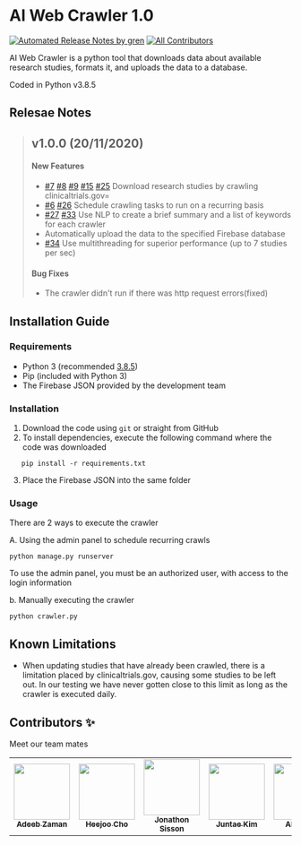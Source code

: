 # AI Web Crawler 1.0
[![Automated Release Notes by gren](https://img.shields.io/badge/%F0%9F%A4%96-release%20notes-00B2EE.svg)](https://github.com/alexhan46/studyfind-ai-web-crawler/)
[![All Contributors](https://img.shields.io/badge/all_contributors-5-orange.svg?style=flat-square)](#contributors-)

AI Web Crawler is a python tool that downloads data about available research studies, formats it, and uploads the data to a database.

Coded in Python v3.8.5

## Relesae Notes

> ## v1.0.0 (20/11/2020)
>
> #### New Features
>
> - [#7](https://github.com/alexhan46/studyfind-ai-web-crawle/issues/7)
>   [#8](https://github.com/alexhan46/studyfind-ai-web-crawle/issues/8)  [#9](https://github.com/alexhan46/studyfind-ai-web-crawle/issues/9)  [#15](https://github.com/alexhan46/studyfind-ai-web-crawle/issues/15)  [#25](https://github.com/alexhan46/studyfind-ai-web-crawle/issues/25)
>   Download research studies by crawling clinicaltrials.gov=
> - [#6](https://github.com/alexhan46/studyfind-ai-web-crawle/issues/6)  [#26](https://github.com/alexhan46/studyfind-ai-web-crawle/issues/26)
>   Schedule crawling tasks to run on a recurring basis
> - [#27](https://github.com/alexhan46/studyfind-ai-web-crawle/issues/27)
>   [#33](https://github.com/alexhan46/studyfind-ai-web-crawle/issues/33)
>   Use NLP to create a brief summary and a list of keywords for each crawler
> - Automatically upload the data to the specified Firebase database
> - [#34](https://github.com/alexhan46/studyfind-ai-web-crawle/issues/34)
>   Use multithreading for superior performance (up to 7 studies per sec)
>
> #### Bug Fixes
>
> - The crawler didn't run if there was http request errors(fixed)

## Installation Guide

### Requirements

- Python 3 (recommended [3.8.5](https://www.python.org/downloads/release/python-385/))
- Pip (included with Python 3)
- The Firebase JSON provided by the development team

### Installation

1. Download the code using `git` or straight from GitHub
2. To install dependencies, execute the following command where the code was downloaded

```
   pip install -r requirements.txt
```

3. Place the Firebase JSON into the same folder

### Usage

There are 2 ways to execute the crawler

A. Using the admin panel to schedule recurring crawls

```
python manage.py runserver
```

To use the admin panel, you must be an authorized user, with access to the login information

b. Manually executing the crawler

```
python crawler.py
```

## Known Limitations

- When updating studies that have already been crawled, there is a limitation placed by clinicaltrials.gov, causing some studies to be left out. In our testing we have never gotten close to this limit as long as the crawler is executed daily.


## Contributors ✨

Meet our team mates

<!-- ALL-CONTRIBUTORS-LIST:START - Do not remove or modify this section -->
<!-- prettier-ignore-start -->
<!-- markdownlint-disable -->
<table>
  <tr>
    <td align="center"><a href="https://github.com/adeeb897"><img src="https://avatars1.githubusercontent.com/u/13613663?s=460&v=4" width="100px;" alt=""/><br /><sub><b>Adeeb Zaman</b></sub></a><br /></td>
    <td align="center"><a href="https://github.com/joheeju"><img src="https://avatars1.githubusercontent.com/u/31485229?s=460&u=3a9ec697656d5171102d81d4fcd1e4dd89a666cd&v=4" width="100px;" alt=""/><br /><sub><b>Heejoo Cho</b></sub></a><br /></td>
    <td align="center"><a href="https://github.com/jsisson7"><img src="https://avatars1.githubusercontent.com/u/70162294?s=460&v=4" width="100px;" alt=""/><br /><sub><b>Jonathon Sisson</b></sub></a><br /></td>
    <td align="center"><a href="https://github.com/jkim3389"><img src="https://avatars0.githubusercontent.com/u/45981964?s=460&v=4" width="100px;" alt=""/><br /><sub><b>Juntae Kim</b></sub></a><br /></td>
    <td align="center"><a href="https://github.com/alexhan46"><img src="https://avatars2.githubusercontent.com/u/3508584?s=460&u=1b618325e26851b4509532038b6b24845d66edd9&v=4" width="100px;" alt=""/><br /><sub><b>Alex Han</b></sub></a><br /></td>
  </tr>
</table>
